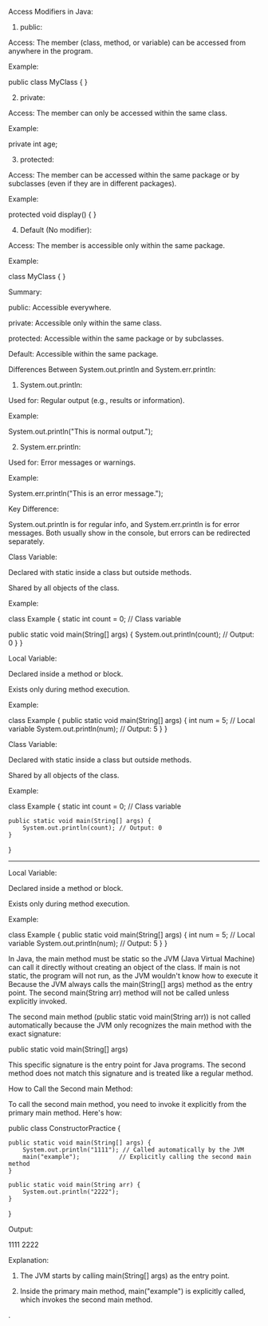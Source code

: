 Access Modifiers in Java:

1. public:

Access: The member (class, method, or variable) can be accessed from anywhere in the program.

Example:

public class MyClass { }



2. private:

Access: The member can only be accessed within the same class.

Example:

private int age;



3. protected:

Access: The member can be accessed within the same package or by subclasses (even if they are in different packages).

Example:

protected void display() { }



4. Default (No modifier):

Access: The member is accessible only within the same package.

Example:

class MyClass { }




Summary:

public: Accessible everywhere.

private: Accessible only within the same class.

protected: Accessible within the same package or by subclasses.

Default: Accessible within the same package.










Differences Between System.out.println and System.err.println:

1. System.out.println:

Used for: Regular output (e.g., results or information).

Example:

System.out.println("This is normal output.");



2. System.err.println:

Used for: Error messages or warnings.

Example:

System.err.println("This is an error message.");




Key Difference:

System.out.println is for regular info, and System.err.println is for error messages. Both usually show in the console, but errors can be redirected separately.









Class Variable:

Declared with static inside a class but outside methods.

Shared by all objects of the class.

Example:

class Example { static int count = 0; // Class variable

public static void main(String[] args) {
    System.out.println(count); // Output: 0
}
}

Local Variable:

Declared inside a method or block.

Exists only during method execution.

Example:

class Example { public static void main(String[] args) { int num = 5; // Local variable System.out.println(num); // Output: 5 } }







Class Variable:

Declared with static inside a class but outside methods.

Shared by all objects of the class.


Example:



class Example {
    static int count = 0; // Class variable

    public static void main(String[] args) {
        System.out.println(count); // Output: 0
    }
}


---

Local Variable:

Declared inside a method or block.

Exists only during method execution.


Example:

class Example {
    public static void main(String[] args) {
        int num = 5; // Local variable
        System.out.println(num); // Output: 5
    }
}




In Java, the main method must be static so the JVM (Java Virtual Machine) can call it directly without creating an object of the class. If main is not static, the program will not run, as the JVM wouldn't know how to execute it
Because the JVM always calls the main(String[] args) method as the entry point. The second main(String arr) method will not be called unless explicitly invoked.

The second main method (public static void main(String arr)) is not called automatically because the JVM only recognizes the main method with the exact signature:

public static void main(String[] args)

This specific signature is the entry point for Java programs. The second method does not match this signature and is treated like a regular method.

How to Call the Second main Method:

To call the second main method, you need to invoke it explicitly from the primary main method. Here's how:

public class ConstructorPractice {

    public static void main(String[] args) {
        System.out.println("1111"); // Called automatically by the JVM
        main("example");           // Explicitly calling the second main method
    }

    public static void main(String arr) {
        System.out.println("2222");
    }
}

Output:

1111
2222

Explanation:

1. The JVM starts by calling main(String[] args) as the entry point.


2. Inside the primary main method, main("example") is explicitly called, which invokes the second main method.





.
